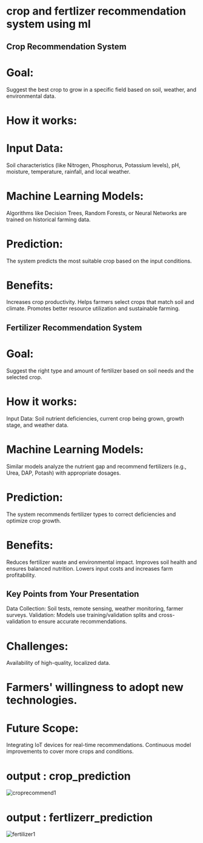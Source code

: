 # crop and fertlizer recommendation system using ml
## Crop Recommendation System
# Goal:
Suggest the best crop to grow in a specific field based on soil, weather, and environmental data.
# How it works:
# Input Data:
Soil characteristics (like Nitrogen, Phosphorus, Potassium levels), pH, moisture, temperature, rainfall, and local weather.
# Machine Learning Models:
Algorithms like Decision Trees, Random Forests, or Neural Networks are trained on historical farming data.
# Prediction:
The system predicts the most suitable crop based on the input conditions.
# Benefits:
Increases crop productivity.
Helps farmers select crops that match soil and climate.
Promotes better resource utilization and sustainable farming.

## Fertilizer Recommendation System
# Goal:
Suggest the right type and amount of fertilizer based on soil needs and the selected crop.
# How it works:
Input Data:
Soil nutrient deficiencies, current crop being grown, growth stage, and weather data.
# Machine Learning Models:
Similar models analyze the nutrient gap and recommend fertilizers (e.g., Urea, DAP, Potash) with appropriate dosages.
# Prediction:
The system recommends fertilizer types to correct deficiencies and optimize crop growth.
# Benefits:
Reduces fertilizer waste and environmental impact.
Improves soil health and ensures balanced nutrition.
Lowers input costs and increases farm profitability.
## Key Points from Your Presentation
Data Collection: Soil tests, remote sensing, weather monitoring, farmer surveys.
Validation: Models use training/validation splits and cross-validation to ensure accurate recommendations.
# Challenges:
Availability of high-quality, localized data.
# Farmers' willingness to adopt new technologies.
# Future Scope:
Integrating IoT devices for real-time recommendations.
Continuous model improvements to cover more crops and conditions.
# output : crop_prediction
![croprecommend1](https://github.com/user-attachments/assets/124d06cf-873d-499b-a088-aae1613cebaf)
# output : fertlizerr_prediction
![fertilizer1](https://github.com/user-attachments/assets/783d93e4-ff37-41b1-a53d-6e589871123f)

